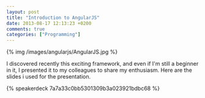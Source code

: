 ```yaml
---
layout: post
title: "Introduction to AngularJS"
date: 2013-08-17 12:13:23 +0200
comments: true
categories: ["Programming"]
---
```


{% img /images/angularjs/AngularJS.jpg %}

I discovered recently this exciting framework, and even if I'm still a beginner in it, I presented it to my colleagues to share my enthusiasm.
Here are the slides i used for the presentation.

{% speakerdeck 7a7a33c0bb5301309b3a023921bdbc68 %}